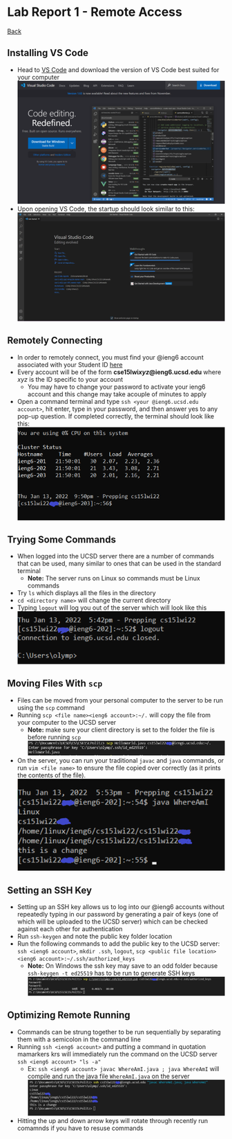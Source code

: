 # Lab Report 1 - Remote Access
[Back](https://bimai25.github.io/cse15l-lab-reports/index.html)
## Installing VS Code
- Head to [VS Code](https://code.visualstudio.com/) and download the version of VS Code best suited for your computer
![Image](VS_Code.PNG)
- Upon opening VS Code, the startup should look similar to this:
![Image](VS_Code_Startup.PNG)


## Remotely Connecting
 - In order to remotely connect, you must find your @ieng6 account associated with your Student ID [here](https://sdacs.ucsd.edu/~icc/index.php)
 - Every account will be of the form **cse15lwi*xyz*@ieng6.ucsd.edu** where *xyz* is the ID specific to your account
    - You may have to change your password to activate your ieng6 account and this change may take  acouple of minutes to apply
- Open a command terminal and type `ssh <your @ieng6.ucsd.edu account>`, hit enter, type in your password, and then answer yes to any pop-up question. If completed correctly, the terminal should look like this:
![Image](terminalMenu.PNG)

## Trying Some Commands
- When logged into the UCSD server there are a number of commands that can be used, many similar to ones that can be used in the standard terminal
    - **Note:** The server runs on Linux so commands must be Linux commands
- Try `ls` which displays all the files in the directory
- `cd <directory name>` will change the current directory
- Typing `logout` will log you out of the server which will look like this
![Image](command_example.PNG)

## Moving Files With `scp`
- Files can be moved from your personal computer to the server to be run using the `scp` command
- Running `scp <file name><ieng6 account>:~/.` will copy the file from your computer to the UCSD server
    - **Note:** make sure your client directory is set to the folder the file is before running `scp`
![Image](scp_example1.PNG)
- On the server, you can run your traditional `javac` and `java` commands, or run `vim <file name>` to ensure the file copied over correctly (as it prints the contents of the file). ![Image](java_example.PNG)

## Setting an SSH Key
- Setting up an SSH key allows us to log into our @ieng6 accounts without repeatedly typing in our password by generating a pair of keys (one of which will be uploaded to the UCSD server) which can be checked against each other for authentication
- Run `ssh-keygen` and note the public key folder location
- Run the following commands to add the public key to the UCSD server: `ssh <ieng6 account>`, `mkdir .ssh`, `logout`, `scp <public file location> <ieng6 account>:~/.ssh/authorized_keys`
    - **Note:** On Windows the ssh key may save to an odd folder because `ssh-keygen -t ed25519` has to be run to generate SSH keys
![Image](ssh_example.PNG)

## Optimizing Remote Running
- Commands can be strung together to be run sequentially by separating them with a semicolon in the command line
- Running `ssh <ieng6 account>` and putting a command in quotation mamarkers krs will immediately run the command on the UCSD server `ssh <ieng6 account> "ls -a"`
    - Ex: `ssh <ieng6 account> javac WhereAmI.java ; java WhereAmI` will compile and run the java file `WhereAmI.java` on the server
    ![Image](multiple_commands.PNG)
- Hitting the up and down arrow keys will rotate through recently run comamnds if you have to resuse commands
